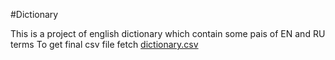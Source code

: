 #Dictionary

This is a project of english dictionary which contain some pais of EN and RU terms
To get final csv file fetch [dictionary.csv](https://raw.githubusercontent.com/leva13007/dictionary/main/data/dictionary.csv)